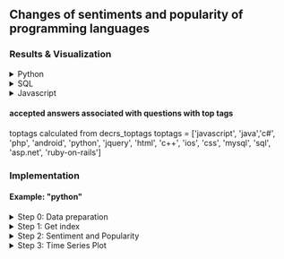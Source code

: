 ## Changes of sentiments and popularity of programming languages

### Results & Visualization

<details>
<summary>Python</summary>
<br>
           
![alt text](https://github.com/liu431/Big-Data-Project/blob/master/code_files/analysis/SentimentPopularity/Python/python.png)
</details>

<details>
<summary>SQL</summary>
<br>
           
![alt text](https://github.com/liu431/Big-Data-Project/blob/master/code_files/analysis/SentimentPopularity/SQL/sql.png)
</details>

<details>
<summary>Javascript</summary>
<br>
           
![alt text](https://github.com/liu431/Big-Data-Project/blob/master/code_files/analysis/SentimentPopularity/Javascript/javascript.png)
</details>



#### accepted answers associated with questions with top tags
toptags calculated from decrs_toptags
toptags = ['javascript', 'java','c#', 'php', 'android', 'python', 'jquery', 'html', 'c++', 'ios', 'css', 'mysql', 
           'sql', 'asp.net', 'ruby-on-rails']
           
### Implementation         
#### Example: "python"


<details>
<summary>Step 0: Data preparation</summary>
<br>
To solve the newline issue in Unix: 
           
```dos2unix CSV_Files_Posts.csv```
</details>
           
           
<details>
<summary>Step 1: Get index</summary>
<br>
Command: 
           
```python getindex.py <CSV_Files_Posts_sample.csv> index.txt```

Input: CSV_Files_Posts_sample.csv (should be in the same folder with getindex.py)

Output: (key, value) = (acceptedanswerid, viewcount)

File: index.txt

</details>


<details>
<summary>Step 2: Sentiment and Popularity</summary>
<br>
           
Command: 

```python sentiment.py <CSV_Files_Posts_sample.csv> results.txt```

Input: CSV_Files_Posts_sample.csv and index.txt (should be in the same folder with sentiment.py)

Output: (key, value): (date,  (average sentiment, viewcount, accepted answers))

File: results.txt

</details>

<details>
<summary>Step 3: Time Series Plot</summary>
<br>

Functions: time series plotting and statistical analysis

File: TimeSeriesPlot.ipynb

Input: results.txt

Output: Python.png
</details>
           

